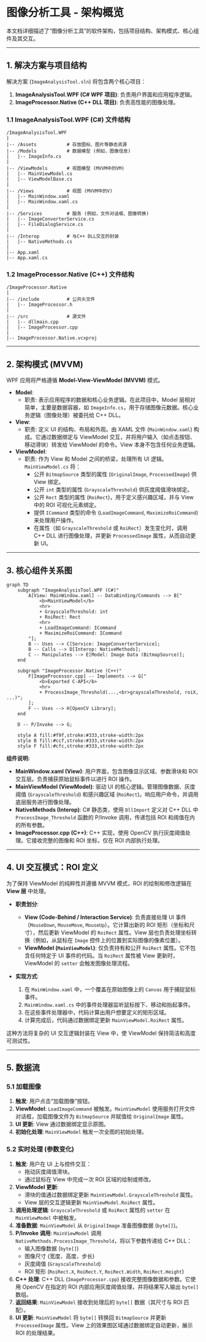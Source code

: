 # 图像分析工具 - 架构概览

本文档详细描述了“图像分析工具”的软件架构，包括项目结构、架构模式、核心组件及其交互。

---

## 1. 解决方案与项目结构

解决方案 (`ImageAnalysisTool.sln`) 将包含两个核心项目：

1.  **ImageAnalysisTool.WPF (C# WPF 项目)**: 负责用户界面和应用程序逻辑。
2.  **ImageProcessor.Native (C++ DLL 项目)**: 负责高性能的图像处理。

### 1.1 ImageAnalysisTool.WPF (C#) 文件结构

```
/ImageAnalysisTool.WPF
|
|-- /Assets           # 存放图标、图片等静态资源
|-- /Models           # 数据模型 (例如，图像信息)
|   |-- ImageInfo.cs
|
|-- /ViewModels       # 视图模型 (MVVM中的VM)
|   |-- MainViewModel.cs
|   |-- ViewModelBase.cs
|
|-- /Views            # 视图 (MVVM中的V)
|   |-- MainWindow.xaml
|   |-- MainWindow.xaml.cs
|
|-- /Services         # 服务 (例如，文件对话框、图像转换)
|   |-- ImageConverterService.cs
|   |-- FileDialogService.cs
|
|-- /Interop          # 与C++ DLL交互的封装
|   |-- NativeMethods.cs
|
|-- App.xaml
|-- App.xaml.cs
```

### 1.2 ImageProcessor.Native (C++) 文件结构

```
/ImageProcessor.Native
|
|-- /include          # 公共头文件
|   |-- ImageProcessor.h
|
|-- /src              # 源文件
|   |-- dllmain.cpp
|   |-- ImageProcessor.cpp
|
|-- ImageProcessor.Native.vcxproj
```

---

## 2. 架构模式 (MVVM)

WPF 应用将严格遵循 **Model-View-ViewModel (MVVM)** 模式。

*   **Model**:
    *   职责: 表示应用程序的数据和核心业务逻辑。在此项目中，Model 层相对简单，主要是数据容器，如 `ImageInfo.cs`，用于存储图像元数据。核心业务逻辑（图像处理）被委托给 C++ DLL。
*   **View**:
    *   职责: 定义 UI 的结构、布局和外观。由 XAML 文件 (`MainWindow.xaml`) 构成。它通过数据绑定与 ViewModel 交互，并将用户输入（如点击按钮、移动滑块）转发给 ViewModel 的命令。View 本身不包含任何业务逻辑。
*   **ViewModel**:
    *   职责: 作为 View 和 Model 之间的桥梁，处理所有 UI 逻辑。`MainViewModel.cs` 将：
        *   公开 `BitmapSource` 类型的属性 (`OriginalImage`, `ProcessedImage`) 供 View 绑定。
        *   公开 `int` 类型的属性 (`GrayscaleThreshold`) 供灰度阈值滑块绑定。
        *   公开 `Rect` 类型的属性 (`RoiRect`)，用于定义感兴趣区域，并与 View 中的 ROI 可视化元素绑定。
        *   提供 `ICommand` 类型的命令 (`LoadImageCommand`, `MaximizeRoiCommand`) 来处理用户操作。
        *   在属性（如 `GrayscaleThreshold` 或 `RoiRect`）发生变化时，调用 C++ DLL 进行图像处理，并更新 `ProcessedImage` 属性，从而自动更新 UI。

---

## 3. 核心组件关系图

```mermaid
graph TD
    subgraph "ImageAnalysisTool.WPF (C#)"
        A[View: MainWindow.xaml] -- DataBinding/Commands --> B["
            <b>MainViewModel</b>
            <hr>
            + GrayscaleThreshold: int
            + RoiRect: Rect
            <hr>
            + LoadImageCommand: ICommand
            + MaximizeRoiCommand: ICommand
        "];
        B -- Uses --> C[Service: ImageConverterService];
        B -- Calls --> D[Interop: NativeMethods];
        C -- Manipulates --> E[Model: Image Data (BitmapSource)];
    end

    subgraph "ImageProcessor.Native (C++)"
        F[ImageProcessor.cpp] -- Implements --> G["
            <b>Exported C-API</b>
            <hr>
            + ProcessImage_Threshold(...,<br>grayscaleThreshold, roiX, ...)";
        ];
        F -- Uses --> H[OpenCV Library];
    end

    D -- P/Invoke --> G;

    style A fill:#f9f,stroke:#333,stroke-width:2px
    style B fill:#ccf,stroke:#333,stroke-width:2px
    style F fill:#cfc,stroke:#333,stroke-width:2px
```

**组件说明:**

*   **MainWindow.xaml (View)**: 用户界面，包含图像显示区域、参数滑块和 ROI 交互层。负责捕获原始鼠标事件以进行 ROI 操作。
*   **MainViewModel (ViewModel)**: 驱动 UI 的核心逻辑。管理图像数据、灰度阈值 (`GrayscaleThreshold`) 和感兴趣区域 (`RoiRect`)。响应用户命令，并调用底层服务进行图像处理。
*   **NativeMethods (Interop)**: C# 静态类，使用 `DllImport` 定义对 C++ DLL 中 `ProcessImage_Threshold` 函数的 P/Invoke 调用，传递包括 ROI 和阈值在内的所有参数。
*   **ImageProcessor.cpp (C++)**: C++ 实现，使用 OpenCV 执行灰度阈值处理。它接收完整的图像和 ROI 坐标，仅在 ROI 内部执行处理。

---

## 4. UI 交互模式：ROI 定义

为了保持 ViewModel 的纯粹性并遵循 MVVM 模式，ROI 的绘制和修改逻辑在 **View 层** 中处理。

*   **职责划分**:
    *   **View (Code-Behind / Interaction Service)**: 负责直接处理 UI 事件（`MouseDown`, `MouseMove`, `MouseUp`）。它计算出新的 ROI 矩形（坐标和尺寸），然后更新 ViewModel 的 `RoiRect` 属性。View 层也负责处理坐标转换（例如，从鼠标在 `Image` 控件上的位置到实际图像的像素位置）。
    *   **ViewModel (`MainViewModel`)**: 仅负责持有和公开 `RoiRect` 属性。它不包含任何特定于 UI 事件的代码。当 `RoiRect` 属性被 View 更新时，ViewModel 的 `setter` 会触发图像处理流程。

*   **实现方式**:
    1.  在 `MainWindow.xaml` 中，一个覆盖在原始图像上的 `Canvas` 用于捕捉鼠标事件。
    2.  `MainWindow.xaml.cs` 中的事件处理器监听鼠标按下、移动和抬起事件。
    3.  在这些事件处理器中，代码计算出用户想要定义的矩形区域。
    4.  计算完成后，代码通过数据绑定更新 `MainViewModel.RoiRect` 属性。

这种方法将复杂的 UI 交互逻辑封装在 View 中，使 ViewModel 保持简洁和高度可测试性。

---

## 5. 数据流

### 5.1 加载图像

1.  **触发**: 用户点击“加载图像”按钮。
2.  **ViewModel**: `LoadImageCommand` 被触发。`MainViewModel` 使用服务打开文件对话框，加载图像文件为 `BitmapSource` 并赋值给 `OriginalImage` 属性。
3.  **UI 更新**: View 通过数据绑定显示原图。
4.  **初始化处理**: `MainViewModel` 触发一次全图的初始处理。

### 5.2 实时处理 (参数变化)

1.  **触发**: 用户在 UI 上与控件交互：
    *   拖动灰度阈值滑块。
    *   通过鼠标在 View 中完成一次 ROI 区域的绘制或修改。
2.  **ViewModel 更新**:
    *   滑块的值通过数据绑定更新 `MainViewModel.GrayscaleThreshold` 属性。
    *   View 层的交互逻辑更新 `MainViewModel.RoiRect` 属性。
3.  **调用处理逻辑**: `GrayscaleThreshold` 或 `RoiRect` 属性的 `setter` 在 `MainViewModel` 中被触发。
4.  **准备数据**: `MainViewModel` 从 `OriginalImage` 准备图像数据 (`byte[]`)。
5.  **P/Invoke 调用**: `MainViewModel` 调用 `NativeMethods.ProcessImage_Threshold`，将以下参数传递给 C++ DLL：
    *   输入图像数据 (`byte[]`)
    *   图像尺寸 (宽度、高度、步长)
    *   灰度阈值 (`GrayscaleThreshold`)
    *   ROI 矩形 (`RoiRect.X`, `RoiRect.Y`, `RoiRect.Width`, `RoiRect.Height`)
6.  **C++ 处理**: C++ DLL (`ImageProcessor.cpp`) 接收完整图像数据和参数。它使用 OpenCV 在指定的 ROI 内部应用灰度阈值处理，并将结果写入输出 `byte[]` 数组。
7.  **返回结果**: `MainViewModel` 接收到处理后的 `byte[]` 数据（其尺寸与 ROI 匹配）。
8.  **UI 更新**: `MainViewModel` 将 `byte[]` 转换回 `BitmapSource` 并更新 `ProcessedImage` 属性。View 上的效果图区域通过数据绑定自动更新，展示 ROI 的处理结果。